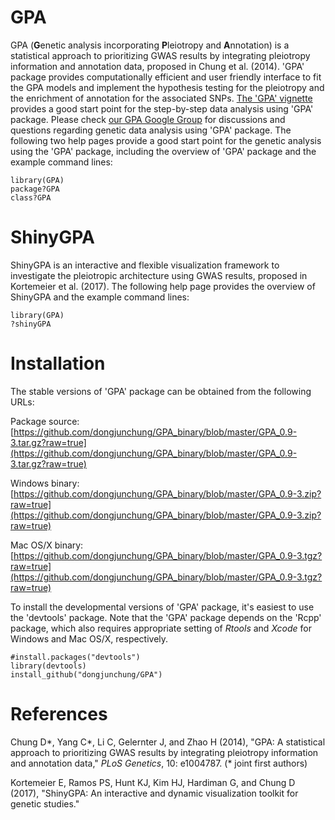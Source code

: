 GPA
===

GPA (**G**enetic analysis incorporating **P**leiotropy and **A**nnotation) is a statistical approach to prioritizing GWAS results by integrating pleiotropy information and annotation data, proposed in Chung et al. (2014). 'GPA' package provides computationally efficient and user friendly interface to fit the GPA models and implement the hypothesis testing for the pleiotropy and the enrichment of annotation for the associated SNPs. [The 'GPA' vignette](https://github.com/dongjunchung/GPA/blob/master/inst/doc/GPA-example.pdf?raw=true) provides a good start point for the step-by-step data analysis using 'GPA' package. Please check [our GPA Google Group](https://groups.google.com/d/forum/gpa-user-group) for discussions and questions regarding genetic data analysis using 'GPA' package. The following two help pages provide a good start point for the genetic analysis using the 'GPA' package, including the overview of 'GPA' package and the example command lines:

```
library(GPA)
package?GPA
class?GPA
```

ShinyGPA
========

ShinyGPA is an interactive and flexible visualization framework to investigate the pleiotropic architecture using GWAS results, proposed in Kortemeier et al. (2017). The following help page provides the overview of ShinyGPA and the example command lines:

```
library(GPA)
?shinyGPA
```

Installation
============ 

The stable versions of 'GPA' package can be obtained from the following URLs:

Package source: [https://github.com/dongjunchung/GPA_binary/blob/master/GPA_0.9-3.tar.gz?raw=true](https://github.com/dongjunchung/GPA_binary/blob/master/GPA_0.9-3.tar.gz?raw=true)

Windows binary: [https://github.com/dongjunchung/GPA_binary/blob/master/GPA_0.9-3.zip?raw=true](https://github.com/dongjunchung/GPA_binary/blob/master/GPA_0.9-3.zip?raw=true)

Mac OS/X binary: [https://github.com/dongjunchung/GPA_binary/blob/master/GPA_0.9-3.tgz?raw=true](https://github.com/dongjunchung/GPA_binary/blob/master/GPA_0.9-3.tgz?raw=true)

To install the developmental versions of 'GPA' package, it's easiest to use the 'devtools' package. Note that the 'GPA' package depends on the 'Rcpp' package, which also requires appropriate setting of *Rtools* and *Xcode* for Windows and Mac OS/X, respectively.

```
#install.packages("devtools")
library(devtools)
install_github("dongjunchung/GPA")
```

References
==========

Chung D\*, Yang C\*, Li C, Gelernter J, and Zhao H (2014), "GPA: A statistical approach to prioritizing GWAS results by integrating pleiotropy information and annotation data," *PLoS Genetics*, 10: e1004787. (\* joint first authors)

Kortemeier E, Ramos PS, Hunt KJ, Kim HJ, Hardiman G, and Chung D (2017), "ShinyGPA: An interactive and dynamic visualization toolkit for genetic studies."

